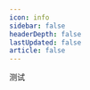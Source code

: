 ```yaml
---
icon: info
sidebar: false
headerDepth: false
lastUpdated: false
article: false
---
```


<!--more-->

测试

<!-- @slidestart

## 宋鑫鑫个人介绍

个人主页：https://goodsxx.github.io

电子邮箱：18637641131@163.com

联系电话：18637641131

职业：.NET开发工程师

---

### 专业技能

<div style="text-align:left;">
    <p style="font-size:25px;"><strong>后端：</strong>Asp.Net+EF/掌握；Asp.Net Core+EF Core/掌握；</p>
    <p style="font-size:25px;"><strong>中间件：</strong>Redis缓存/应用；消息队列/应用；</p>
    <p style="font-size:25px;"><strong>数据库：</strong>SqlServer/掌握；MySQL/应用；Oracle/应用；MongoDB/了解；</p>
    <p style="font-size:25px;"><strong>框架：</strong>ABP/应用；ABP vNext/了解；分布式、微服务/了解;</p>
    <p style="font-size:25px;"><strong>其他：</strong>Linux/应用；Docker/应用；Nginx/应用；Consul/应用；Ocelot/应用；</p>
    <p style="font-size:25px;"><strong>前端：</strong>Vue全家桶/ 掌握；Bootstrap/掌握 ；HTML/掌握；Jquery/掌握；TS/应用；</p>
    <p style="font-size:25px;"><strong>前端组件库：</strong>Element/掌握；iView/掌握；Vant/掌握；ECharts/掌握;</p>
    <p style="font-size:25px;"><strong>版本/Bug管理：</strong>Git；禅道；YAPI；Tower等</p>
</div>

---

## 项目经历

👇

--

## 联众智慧

    联众智慧科技股份有限公司是以智慧医院和智慧区域卫生为核心的医疗健康信息化整体解决方案提供商和服务商， 通过协助医疗机构以权威的信息化评审为目标，构建全面完善的HIT管理体系。1999年创建以来，一直专注于智慧医疗健康行业信息系统的研发、 推广。作为国家高新软件企业，通过了系统集成二级、CMMI5、ITSS二级、ISO9001:2008等证。

[主要负责联众智慧新一代云His的开发、测试、及Bug修复等]

主要项目经验

联众智慧新一代云His|医院业务全过程信息管理系统(SaaS)

主要负责His系统药房、药库、门诊结算、住院医生站、住院护士站、住院结算等模块的服务端开发。
服务端是由.Net Core+EF Core+Docker+K8s+网关+消息队列等构建的微服务，数据库使用Oracle，前端使用Vue开发。
按照设计标准如期完成了上述模块的开发工作、测试工作，确保了His系统成功交付，该套系统截止4月份已成功在台州市黄岩区东城街道社区卫生服务中心和江口街道社区卫生服务中心上线运行。

--

## 慢慢买

慢慢买是一个中立的商品搜索推荐引擎，是网购的“比价神器”。10年来专注为用户推荐高性价比的商品，同时开发了全网比价、历史价格查询等购物决策助手，力求帮助消费者实现信息对称，更快做出购物决策。

[主要负责慢慢买APP服务端开发；PC主站维护；对应后台管理系统的设计、开发、重构及维护；部分H5开发]

主要项目经验

慢慢买APP|导购平台

负责慢慢买APP慢友社区、精选折扣、全网折扣、首页算法等模块的服务端开发。
服务端基于Web Api+Redis+消息队列+ES构建，数据库使用SQL Server。
利用消息队列和缓存完成了上述模块的性能优化，平均加载时间缩短1-3s，点赞、评论、收藏等操作反馈更迅速。
对商品内页做了埋点，利用消息队列记录用户每次的点击和浏览行为，服务端开发队列消费工具，利用ThreadPool线程池对对队列进行消费，同时根据一定的规则计算出每个用户的个性化数据，针对用户进行个性化推荐。
经过上述优化，APP相应版块的用户留存、日活等有了显著提升，首页的CTR、GMV等数据有明显的提高。

--

慢慢买爆料后台(移动端+PC端)|面向小编爆料运营管理后台
负责整个H5后台的完整开发和PC后台的重构
H5前端基于Vue全家桶+TS+Vant UI搭建，PC前端使用vue-typescript-admin搭建
服务端使用ABP框架进行开发，替换框架自身登陆模块使之能接入现有数据人员权限数据库，利用ABP的IOC容器、依赖注入、多层架构、动态Web Api+Swagger UI等实现业务的快速开发
PC+H5后台的逐步完善，极大地提高了运营部门的工作效率，移动端后台的上线，使得运营人员可以随时随地的处理突发问题，为相关业务线的目标达成提供了有力的支撑

-=

社区后台管理系统|慢慢买APP慢友社区后台
负责社区后台的前端重构，以及富文本编辑器的优化
前端使用vue-typescript-admin重构，替换掉原来的LayUI，是的交互性和便捷性有明显的提高，能够应对更复杂的场景。同时使用TinyMCE编辑器替换百度编辑器，并在此基础上进行了大量的自定义API开发，支持文档意见贴入格式化、图片自动上传、在文档中生成自定义卡片等功能
上述工作的完成，明显降低了社区运营的系统操作成本，同时编辑器的迭代也让不同的小编在发布文章时，都会呈现出一个一致的风格和效果，让APP社区版块的整体感官明显提升了一个档次，让我们的小编们能够集中精力在内容产出上

--

## 格上出行

        格上出行，台湾知名汽车厂商——裕隆集团旗下品牌，优选纳智捷车型，提供专车、两岸一条龙接送等业务；

[主要负责：格上出行网约车后台、营运流程管理后台的前后端开发；BPM开发；现有项目的优化及二次开发；数据库维护等]
主要项目经验：
营运流程管理|公司内部人员使用的操作平台，服务于资产管理和运营活动的展开。
负责车籍维护、厂商维护、车辆调度等模块的前端开发、后端API开发、数据库创建、前后端联调。
前端基于Vue+ts+iView构建，后端由基于Asp.Net Core的ABP构建，数据库使用SQL Server。
完成了相关模块的整个前后端开发，前端运用VueRouter进行模块封装，用VueX进行多组件状态管控，独立组件模块，完成复杂表单开发，并且利用ts把数据、函数和类封装在模块中，增加扩展性，更易维护。
相关功能上线后，相关作业由线下转为线上，大大简化了营运部门的工作流程，极大地提高了工作效率。




BI营运分析|网约车订单数据可视化后台

负责营收分析、运力分析、会员分析等模块的前端、后端API开发及联调。
前端基于Vue+iView+ECharts构建，后端由基于Asp.Net Core的ABP构建 。
完成了相关模块的后端API开发，完成了前端各个模块页面设计，根据需求提供相应的可视化图表，并支持以天、周、月为单位对过往订单数据进行查询分析。
系统上线后，为营运部门日常工作提供了很大的便利，有准确稳定的数据支撑，才能合理规划运营方向。




吉时专车后台|网约车后台管理

负责定价管理、优惠设定等模块的前端开发、联调。
前端基于Vue+Element构建，API基于Java编写。
完成了相关模块前端的开发、联调，对表单进行动态渲染及验证优化、数据行合并、异步加载等提高效率，让数据展现更简明，维护更简单，操作更简便。
相关模块完成后，可以更有效率的对APP进行管理。




两岸一条龙预约平台|大陆-台湾机场接送预约

负责机场接送、预约记录查询、包车等模块和支付宝支付接口开发，自动发送邮件、验证码等。
前端基于Bootstr+Jquery+Ajax，后端基于Asp.Net开发的WebForm，数据库使用SQL Server
利用Asp.Net Web的服务端控件进行快速的表单开发，配合Bootstrap进行页面排版，支付宝通过沙箱完成了异步回调的效验。
网站在短时间快速上线，在春运期间为公司两岸机场接送业务的开展提供了有力支撑。
---

## 工作荣誉



---

## 个人总结

3年以上B/S开发经验。
掌握Asp.Net相关的后端技术，有.Net Core及多层架构的开发经验。
有ABP架构的开发经验，了解ABP vNext。
掌握Sql Serve数据库，并对Oracle、MySQL有一定的经验，了解MongoDB。
掌握Vue全家桶，对模块化、组件化以及数据可视化有一定经验。
对消息队列、Redis缓存等中间件有一定的使用经验。
拥有Linux、Docker部署项目的经验。
了解Nginx负载均衡、Consul服务注册与发现、Ocelot网关。
在项目中拥有前端、后端、数据库的完整开发经验。
拥有基于分布式、微服务架构项目的开发经验。
有良好的团队合作精神和积极主动的沟通意识。
乐于分享，善于学习，对新技术始终充满热情。

@slideend -->
